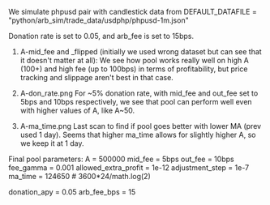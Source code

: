 We simulate phpusd pair with candlestick data from DEFAULT_DATAFILE = "python/arb_sim/trade_data/usdphp/phpusd-1m.json"

Donation rate is set to 0.05, and arb_fee is set to 15bps.

1. A-mid_fee and _flipped (initially we used wrong dataset but can see that it doesn't matter at all):
We see how pool works really well on high A (100+) and high fee (up to 100bps) in terms of profitability, but price tracking and slippage aren't best in that case.

2. A-don_rate.png
For ~5% donation rate, with mid_fee and out_fee set to 5bps and 10bps respectively, we see that pool can perform well even with higher values of A, like A~50.

3. A-ma_time.png
Last scan to find if pool goes better with lower MA (prev used 1 day).
Seems that higher ma_time allows for slightly higher A, so we keep it at 1 day.


Final pool parameters:
A = 500000
mid_fee = 5bps
out_fee = 10bps
fee_gamma = 0.001
allowed_extra_profit = 1e-12
adjustment_step = 1e-7
ma_time = 124650 # 3600*24/math.log(2)

donation_apy = 0.05
arb_fee_bps = 15